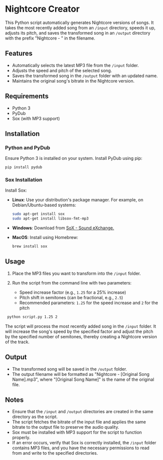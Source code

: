# Nightcore Creator

This Python script automatically generates Nightcore versions of songs. It takes the most recently added song from an `/input` directory, speeds it up, adjusts its pitch, and saves the transformed song in an `/output` directory with the prefix "Nightcore - " in the filename.

## Features

- Automatically selects the latest MP3 file from the `/input` folder.
- Adjusts the speed and pitch of the selected song.
- Saves the transformed song in the `/output` folder with an updated name.
- Maintains the original song's bitrate in the Nightcore version.

## Requirements

- Python 3
- PyDub
- Sox (with MP3 support)

## Installation

### Python and PyDub

Ensure Python 3 is installed on your system. Install PyDub using pip:

```bash
pip install pydub
```
### Sox Installation

Install Sox:

- **Linux**: Use your distribution's package manager. For example, on Debian/Ubuntu-based systems:
   
  ```bash
  sudo apt-get install sox
  sudo apt-get install libsox-fmt-mp3
  ```
- **Windows**: Download from [SoX - Sound eXchange.](https://sourceforge.net/projects/sox/)
- **MacOS**: Install using Homebrew:
   
  ```bash
  brew install sox
  ```

## Usage

1. Place the MP3 files you want to transform into the `/input` folder.

2. Run the script from the command line with two parameters:
   - Speed increase factor (e.g., `1.25` for a 25% increase)
   - Pitch shift in semitones (can be fractional, e.g., `2.5`)
   - Recommended parameters: `1.25` for the speed increase and `2` for the pitch

  ```bash
   python script.py 1.25 2
  ```

   The script will process the most recently added song in the `/input` folder. It will increase the song's speed by the specified factor and adjust the pitch by the specified number of semitones, thereby creating a Nightcore version of the track.

## Output

- The transformed song will be saved in the `/output` folder.
- The output filename will be formatted as "Nightcore - [Original Song Name].mp3", where "[Original Song Name]" is the name of the original file.

## Notes

- Ensure that the `/input` and `/output` directories are created in the same directory as the script.
- The script fetches the bitrate of the input file and applies the same bitrate to the output file to preserve the audio quality.
- Sox must be installed with MP3 support for the script to function properly.
- If an error occurs, verify that Sox is correctly installed, the `/input` folder contains MP3 files, and you have the necessary permissions to read from and write to the specified directories.
